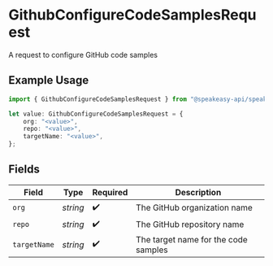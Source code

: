 # GithubConfigureCodeSamplesRequest

A request to configure GitHub code samples

## Example Usage

```typescript
import { GithubConfigureCodeSamplesRequest } from "@speakeasy-api/speakeasy-client-sdk-typescript/sdk/models/shared";

let value: GithubConfigureCodeSamplesRequest = {
    org: "<value>",
    repo: "<value>",
    targetName: "<value>",
};
```

## Fields

| Field                                | Type                                 | Required                             | Description                          |
| ------------------------------------ | ------------------------------------ | ------------------------------------ | ------------------------------------ |
| `org`                                | *string*                             | :heavy_check_mark:                   | The GitHub organization name         |
| `repo`                               | *string*                             | :heavy_check_mark:                   | The GitHub repository name           |
| `targetName`                         | *string*                             | :heavy_check_mark:                   | The target name for the code samples |